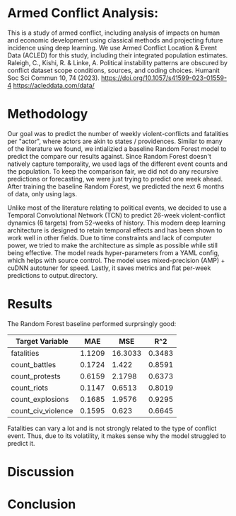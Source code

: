 # Armed Conflict Analysis:

This is a study of armed conflict, including analysis of impacts on human and economic development using classical methods and projecting future incidence using deep learning.
We use Armed Conflict Location & Event Data (ACLED) for this study, including their integrated population estimates.
Raleigh, C., Kishi, R. & Linke, A. Political instability patterns are obscured by conflict dataset scope conditions, sources, and coding choices. Humanit Soc Sci Commun 10, 74 (2023). https://doi.org/10.1057/s41599-023-01559-4
https://acleddata.com/data/

# Methodology

Our goal was to predict the number of weekly violent-conflicts and fatalities per "actor", where actors are akin to states / providences. Similar to many of the literature we found, we intializied a baseline Random Forest model to predict the compare our results against. Since Random Forest doesn't natively capture temporality, we used lags of the different event counts and the population. To keep the comparison fair, we did not do any recursive predictions or forecasting, we were just trying to predict one week ahead. After training the baseline Random Forest, we predicted the next 6 months of data, only using lags.

Unlike most of the literature relating to political events, we decided to use a Temporal Convolutional Network (TCN) to predict 26-week violent-conflict dynamics (6 targets) from 52-weeks of history. This modern deep learning architecture is designed to retain temporal effects and has been shown to work well in other fields. Due to time constraints and lack of computer power, we tried to make the architecture as simple as possible while still being effective. The model reads hyper-parameters from a YAML config, which helps with source control. The model uses mixed-precision (AMP) + cuDNN autotuner for speed. Lastly, it saves metrics and flat per-week predictions to output.directory.

# Results

The Random Forest baseline performed surprsingly good:

| Target Variable | MAE | MSE | R^2 |
| --- | --- | --- | --- |
| fatalities | 1.1209 | 16.3033 | 0.3483 |
| count_battles | 0.1724 | 1.422 | 0.8591 |
| count_protests | 0.6159 | 2.1798 | 0.6373 |
| count_riots |	0.1147 | 0.6513 |	0.8019 |
| count_explosions | 0.1685 |	1.9576 | 0.9295 |
| count_civ_violence | 0.1595 | 0.623 | 0.6645 |

Fatalities can vary a lot and is not strongly related to the type of conflict event. Thus, due to its volatility, it makes sense why the model struggled to predict it. 

# Discussion

# Conclusion
